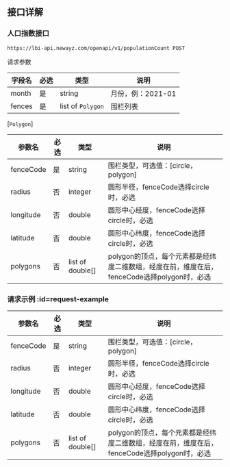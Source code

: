 

## 接口详解

### 人口指数接口

```
https://lbi-api.newayz.com/openapi/v1/populationCount POST
```

请求参数

| 字段名 | 必选 | 类型              | 说明              |
| ------ | ---- | ----------------- | ----------------- |
| month  | 是   | string            | 月份，例：2021-01 |
| fences | 是   | list of `Polygon` | 围栏列表          |



[`Polygon`]

| 参数名    | 必选 | 类型             | 说明                                                         |
| --------- | ---- | ---------------- | ------------------------------------------------------------ |
| fenceCode | 是   | string           | 围栏类型，可选值：[circle，polygon]                          |
| radius    | 否   | integer          | 圆形半径，fenceCode选择circle时，必选                        |
| longitude | 否   | double           | 圆形中心经度，fenceCode选择circle时，必选                    |
| latitude  | 否   | double           | 圆形中心纬度，fenceCode选择circle时，必选                    |
| polygons  | 否   | list of double[] | polygon的顶点，每个元素都是经纬度二维数组，经度在前，维度在后，fenceCode选择polygon时，必选 |



### 请求示例 :id=request-example
| 参数名    | 必选 | 类型             | 说明                                                         |
| --------- | ---- | ---------------- | ------------------------------------------------------------ |
| fenceCode | 是   | string           | 围栏类型，可选值：[circle，polygon]                          |
| radius    | 否   | integer          | 圆形半径，fenceCode选择circle时，必选                        |
| longitude | 否   | double           | 圆形中心经度，fenceCode选择circle时，必选                    |
| latitude  | 否   | double           | 圆形中心纬度，fenceCode选择circle时，必选                    |
| polygons  | 否   | list of double[] | polygon的顶点，每个元素都是经纬度二维数组，经度在前，维度在后，fenceCode选择polygon时，必选 |